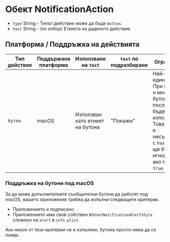 # Обект NotificationAction

* `type` String - Типът действие може да бъде `button`.
* `text` String - (по избор) Етикета на даденото действие.

## Платформа / Поддръжка на действията

| Тип действие | Поддържана платформа | Използване на `text`            | `text` по подразбиране | Ограничения                                                                                                                                                                      |
| ------------ | -------------------- | ------------------------------- | ---------------------- | -------------------------------------------------------------------------------------------------------------------------------------------------------------------------------- |
| `бутон`      | macOS                | Използван като етикет на бутона | "Покажи"               | Най-много един бутон. При подаване н множество бутони, само последния ще бъде използван. Това действие е несъвместимо с `hasReply` и ще бъде игнорирано ако `hasReply` е `true`. |

### Поддръжка на бутони под macOS

За да може допълнителните съобщителни бутони да работят под macOS, вашето приложение трябва да изпълни следващите критерии.

* Приложението е подписано
* Приложението има свой собствен `NSUserNotificationAlertStyle` сложено на `alert` в `info.plist`.

Ако някое от тези критерии не е изпълнен, бутона просто няма да се появи.
